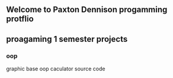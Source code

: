 ## Welcome to Paxton Dennison progamming protflio

## proagaming 1 semester projects 

### oop
graphic base oop caculator
source code

